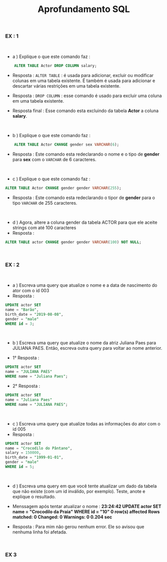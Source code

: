 <h1 align=center>Aprofundamento SQL</h1>

<br>

### EX : 1

<br>

- a ) Explique o que este comando faz :
```sql
    ALTER TABLE Actor DROP COLUMN salary;
```
- Resposta : `ALTER TABLE` :  é usada para adicionar, excluir ou modificar colunas em uma tabela existente. É também é usada para adicionar e descartar várias restrições em uma tabela existente.

- Resposta : `DROP COLUMN` : esse comando é usado para excluir uma coluna em uma tabela existente.

- Resposta final : Esse comando esta excluindo da tabela **Actor** a coluna **salary**. 

<br>

- b ) Explique o que este comando faz :
```sql
    ALTER TABLE Actor CHANGE gender sex VARCHAR(6);
```

- Resposta : Este comando esta redeclarando o nome e o tipo de **gender** para **sex** com o `VARCHAR` de 6 caracteres.

<br>

- c ) Explique o que este comando faz :
```sql
ALTER TABLE Actor CHANGE gender gender VARCHAR(255);
```

- Resposta : Este comando esta redeclarando o tipor de **gender** para o tipo `VARCHAR` de 255 caracteres.

<br>

- d ) Agora,  altere a coluna gender da tabela ACTOR para que ele aceite strings com até 100 caracteres
- Resposta : 
```sql
ALTER TABLE actor CHANGE gender gender VARCHAR(100) NOT NULL;
```

<br>

### EX : 2

<br>

- a ) Escreva uma query que atualize o nome e a data de nascimento do ator com o id 003
- Resposta : 
```sql
UPDATE actor SET 
name = "Barão", 
birth_date = "2019-08-08", 
gender = "male" 
WHERE id = 3;
```

<br>

- b ) Escreva uma query que atualize o nome da atriz Juliana Paes para JULIANA PAES. Então, escreva outra query para voltar ao nome anterior.

- 1° Resposta :
```sql
UPDATE actor SET 
name = "JULIANA PAES" 
WHERE name = "Juliana Paes";
```

- 2° Resposta :
```sql
UPDATE actor SET 
name = "Juliana Paes" 
WHERE name = "JULIANA PAES";
```

<br>

- c ) Escreva uma query que atualize todas as informações do ator com o id 005
- Resposta :
```sql
UPDATE actor SET
name = "Crocodilo do Pântano",
salary = 150000,
birth_date = "1999-01-01",
gender = "male"
WHERE id = 5;
```

<br>

- d ) Escreva uma query em que você tente atualizar um dado da tabela que não existe (com um id inválido, por exemplo). Teste, anote e explique o resultado. 

- Menssagem após tentar atualizar o nome : **23:24:42	UPDATE actor SET name = "Crocodilo da Praia" WHERE id = "10"	0 row(s) affected Rows matched: 0  Changed: 0  Warnings: 0	0.204 sec**

- Resposta : Para mim não gerou nenhum error. Ele so avisou que nenhuma linha foi afetada.

<br>

### EX 3